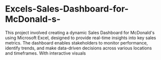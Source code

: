 # Excels-Sales-Dashboard-for-McDonald-s-
This project involved creating a dynamic Sales Dashboard for McDonald's using Microsoft Excel, designed to provide real-time insights into key sales metrics. The dashboard enables stakeholders to monitor performance, identify trends, and make data-driven decisions across various locations and timeframes. With interactive visuals
